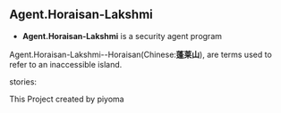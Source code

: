 ## Agent.Horaisan-Lakshmi

- **Agent.Horaisan-Lakshmi** is a security agent program

Agent.Horaisan-Lakshmi--Horaisan(Chinese:**蓬莱山**), 
are terms used to refer to an inaccessible island.

stories:
    

This Project created by piyoma